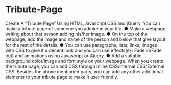 # Tribute-Page
 
Create A “Tribute Page” Using HTML,Javascript,CSS and jQuery.
You can make a tribute page of someone you admire in your life.
● Make a webpage writing about that person adding his/her image.
● On the top of the webpage, add the image and name of the person and
below that give layout for the rest of the details.
● You can use paragraphs, lists, links, images with CSS to give it a decent
look and you can use effects(ex: Fade in/Fade out) and animations using
Javascript or jQuery.
● Add a suitable background color/image and font style on your webpage.
When you create the tribute page, you can add CSS through inline CSS/internal CSS/External
CSS. Besides the above mentioned parts, you can add any other additional elements to your
tribute page to make it user friendly.
